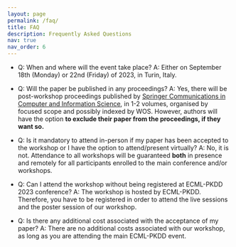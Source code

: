 ```yaml
---
layout: page
permalink: /faq/
title: FAQ
description: Frequently Asked Questions
nav: true
nav_order: 6
---
```


* Q: When and where will the event take place?
  A: Either on September 18th (Monday) or 22nd (Friday) of 2023, in Turin, Italy.

* Q: Will the paper be published in any proceedings?
  A: Yes, there will be post-workshop proceedings published by [Springer Communications in Computer and Information Science](https://www.springer.com/series/7899), in 1-2 volumes, organised by focused scope and possibly indexed by WOS. However, authors will have the option **to exclude their paper from the proceedings, if they want so.**

* Q: Is it mandatory to attend in-person if my paper has been accepted to the workshop or I have the option to attend/present virtually?
  A: No, it is not. Attendance to all workshops will be guaranteed **both** in presence and remotely for all participants enrolled to the main conference and/or workshops. 

* Q: Can I attend the workshop without being registered at ECML-PKDD 2023 conference?
A: The workshop is hosted by ECML-PKDD. Therefore, you have to be registered in order to attend the live sessions and the poster session of our workshop.

* Q: Is there any additional cost associated with the acceptance of my paper?
  A: There are no additional costs associated with our workshop, as long as you are attending the main ECML-PKDD event.

